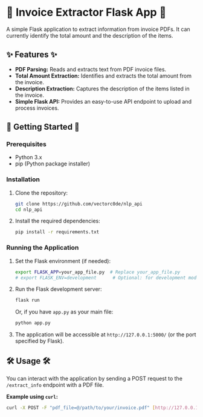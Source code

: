 # 🧾 Invoice Extractor Flask App 🧾

A simple Flask application to extract information from invoice PDFs. It can currently identify the total amount and the description of the items.

## ✨ Features ✨

* **PDF Parsing:** Reads and extracts text from PDF invoice files.
* **Total Amount Extraction:** Identifies and extracts the total amount from the invoice.
* **Description Extraction:** Captures the description of the items listed in the invoice.
* **Simple Flask API:** Provides an easy-to-use API endpoint to upload and process invoices.

## 🚀 Getting Started 🚀

### Prerequisites

* Python 3.x
* pip (Python package installer)

### Installation

1.  Clone the repository:
    ```bash
    git clone https://github.com/vectorc0de/nlp_api
    cd nlp_api
    ```

2.  Install the required dependencies:
    ```bash
    pip install -r requirements.txt
    ```

### Running the Application

1.  Set the Flask environment (if needed):
    ```bash
    export FLASK_APP=your_app_file.py  # Replace your_app_file.py
    # export FLASK_ENV=development      # Optional: for development mode
    ```

2.  Run the Flask development server:
    ```bash
    flask run
    ```

    Or, if you have `app.py` as your main file:
    ```bash
    python app.py
    ```

3.  The application will be accessible at `http://127.0.0.1:5000/` (or the port specified by Flask).

## 🛠️ Usage 🛠️

You can interact with the application by sending a POST request to the `/extract_info` endpoint with a PDF file.

**Example using `curl`:**

```bash
curl -X POST -F "pdf_file=@/path/to/your/invoice.pdf" [http://127.0.0.1:5000/extract_info](http://127.0.0.1:5000/extract_info)